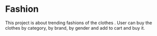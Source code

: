 # Fashion
This project is about trending fashions of the clothes . User can buy the clothes by category, by brand, by gender and add to cart and buy it.

